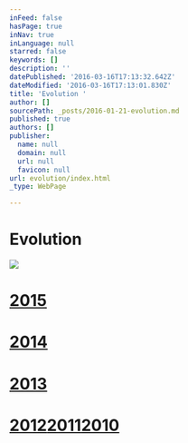 ```yaml
---
inFeed: false
hasPage: true
inNav: true
inLanguage: null
starred: false
keywords: []
description: ''
datePublished: '2016-03-16T17:13:32.642Z'
dateModified: '2016-03-16T17:13:01.830Z'
title: 'Evolution '
author: []
sourcePath: _posts/2016-01-21-evolution.md
published: true
authors: []
publisher:
  name: null
  domain: null
  url: null
  favicon: null
url: evolution/index.html
_type: WebPage

---
```

# Evolution
![](https://the-grid-user-content.s3-us-west-2.amazonaws.com/8d4f1233-6897-4df8-b65f-fc2b91e522ce.jpg)

[][0]

# [2015][1]

# [2014][2]

# [2013][3]

# [2012][4][2011][5][2010][6]

[0]: null
[1]: thecreationist.us/evolution/2015
[2]: http://thecreationist.us/evolution/thecreationist.us/2014/
[3]: thecreationist.us/2013/
[4]: thecreationist.us/2012/
[5]: thecreationist.us/2011/
[6]: thecreationist.us/2010/